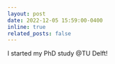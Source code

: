 ```yaml
---
layout: post
date: 2022-12-05 15:59:00-0400
inline: true
related_posts: false
---
```


I started my PhD study @TU Delft!
